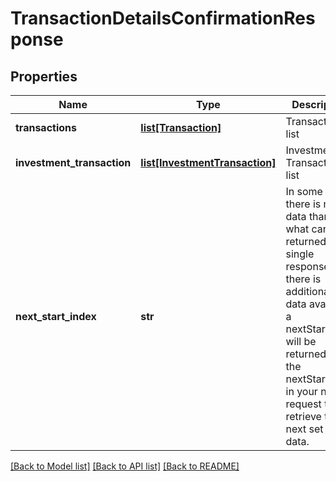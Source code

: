# TransactionDetailsConfirmationResponse

## Properties
Name | Type | Description | Notes
------------ | ------------- | ------------- | -------------
**transactions** | [**list[Transaction]**](Transaction.md) | Transactions list | [optional] 
**investment_transaction** | [**list[InvestmentTransaction]**](InvestmentTransaction.md) | Investment Transactions list | [optional] 
**next_start_index** | **str** | In some cases there is more data than what can be returned in a single response. If there is additional data available a nextStartIndex will be returned. Pass the nextStartIndex in your next request to retrieve the next set of data. | [optional] 

[[Back to Model list]](../README.md#documentation-for-models) [[Back to API list]](../README.md#documentation-for-api-endpoints) [[Back to README]](../README.md)

